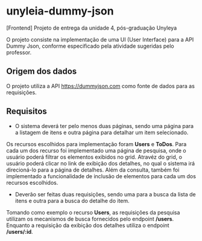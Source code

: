 # unyleia-dummy-json
[Frontend] Projeto de entrega da unidade 4, pós-graduação Unyleya

O projeto consiste na implementação de uma UI (User Interface) para a API Dummy Json, conforme especificado pela atividade sugeridas pelo professor.

## Origem dos dados
O projeto utiliza a API https://dummyjson.com como fonte de dados para as requisições.

## Requisitos
* O sistema deverá ter pelo menos duas páginas, sendo uma página para a listagem de itens e outra página para detalhar um item selecionado.

Os recursos escolhidos para implementação foram **Users** e **ToDos**.
Para cada um dos recurso foi implementado uma página de pesquisa, onde o usuário poderá filtrar os elementos exibidos no grid.
Atravéz do grid, o usuário poderá clicar no link de exibição dos detalhes, no qual o sistema irá direcioná-lo para a página de detalhes.
Além da consulta, também foi implementado a funcionalidade de inclusão de elementos para cada um dos recursos escolhidos.

* Deverão ser feitas duas requisições, sendo uma para a busca da lista de itens e outra para a busca do detalhe do item.

Tomando como exemplo o recurso **Users**, as requisições da pesquisa utilizam os mecanismos de busca fornecidos pelo endpoint **/users**. Enquanto a requisição da exibição dos detalhes utiliza o endpoint **/users/:id**.